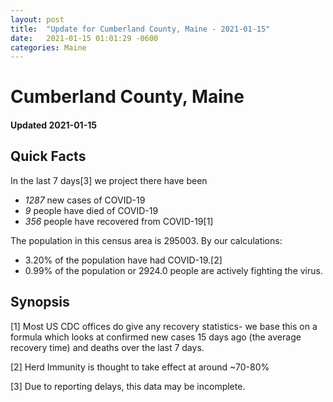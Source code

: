 ```yaml
---
layout: post
title:  "Update for Cumberland County, Maine - 2021-01-15"
date:   2021-01-15 01:01:29 -0600
categories: Maine
---
```


# Cumberland County, Maine
#### Updated 2021-01-15

## Quick Facts

In the last 7 days[3] we project there have been
- *1287* new cases of COVID-19
- *9* people have died of COVID-19
- *356* people have recovered from COVID-19[1]

The population in this census area is 295003. By our calculations:
- 3.20% of the population have had COVID-19.[2]
- 0.99% of the population or 2924.0 people are actively fighting the virus.

## Synopsis




[1] Most US CDC offices do give any recovery statistics- we base this on a formula which looks at confirmed new cases
15 days ago (the average recovery time) and deaths over the last 7 days.

[2] Herd Immunity is thought to take effect at around ~70-80%

[3] Due to reporting delays, this data may be incomplete.
 
    
